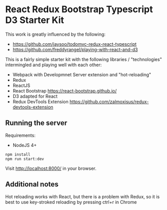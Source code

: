 # React Redux Bootstrap Typescript D3 Starter Kit

This work is greatly influenced by the following: 
- https://github.com/jaysoo/todomvc-redux-react-typescript
- https://github.com/freddyrangel/playing-with-react-and-d3

This is a fairly simple starter kit with the following libraries / "technologies" intermingled and playing well with each other:
* Webpack with Developmnet Server extension and "hot-reloading"
* Redux
* ReactJS
* React Bootstrap https://react-bootstrap.github.io/
* D3 adapted for React
* Redux DevTools Extension https://github.com/zalmoxisus/redux-devtools-extension

## Running the server

Requirements:
- NodeJS 4+

```
npm install
npm run start:dev
```
Visit [http://localhost:8000/](http://localhost:8000/) in your browser.

## Additional notes

Hot reloading works with React, but there is a problem with Redux, so it is best to use key-stroked reloading by pressing ctrl+r in Chrome
